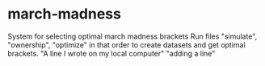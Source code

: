 # march-madness
System for selecting optimal march madness brackets
Run files "simulate", "ownership", "optimize" in that order to create datasets and get optimal brackets.
"A line I wrote on my local computer" 
"adding a line" 

